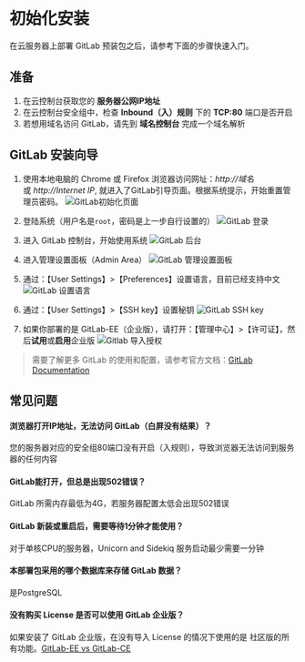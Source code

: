 # 初始化安装

在云服务器上部署 GitLab 预装包之后，请参考下面的步骤快速入门。

## 准备

1. 在云控制台获取您的 **服务器公网IP地址** 
2. 在云控制台安全组中，检查 **Inbound（入）规则** 下的 **TCP:80** 端口是否开启
3. 若想用域名访问 GitLab，请先到 **域名控制台** 完成一个域名解析

## GitLab 安装向导

1. 使用本地电脑的 Chrome 或 Firefox 浏览器访问网址：*http://域名* 或 *http://Internet IP*, 就进入了GitLab引导页面。根据系统提示，开始重置管理员密码。
   ![GitLab初始化页面](https://libs.websoft9.com/Websoft9/DocsPicture/zh/gitlab/gitlab-createpw-websoft9.png)

2. 登陆系统（用户名是`root`，密码是上一步自行设置的） 
   ![GitLab 登录](https://libs.websoft9.com/Websoft9/DocsPicture/zh/gitlab/gitlab-login-websoft9.png)

3. 进入 GitLab 控制台，开始使用系统 
   ![GitLab 后台](https://libs.websoft9.com/Websoft9/DocsPicture/zh/gitlab/gitlab-backend-websoft9.png)

4. 进入管理设置面板（Admin Area）
   ![GitLab 管理设置面板](https://libs.websoft9.com/Websoft9/DocsPicture/en/gitlab/gitlab-adminpanel-websoft9.png)

5. 通过：【User Settings】>【Preferences】设置语言，目前已经支持中文
   ![GitLab 设置语言](https://libs.websoft9.com/Websoft9/DocsPicture/en/gitlab/gitlab-setlanguage-websoft9.png)

6. 通过：【User Settings】>【SSH key】设置秘钥
   ![GitLab SSH key](https://libs.websoft9.com/Websoft9/DocsPicture/en/gitlab/gitlab-sshkey-websoft9.png)

7. 如果你部署的是 GitLab-EE（企业版），请打开：【管理中心】>【许可证】，然后**试用**或**启用**企业版
   ![Gitlab 导入授权](https://libs.websoft9.com/Websoft9/DocsPicture/zh/gitlab/gitlabee-license-websoft9.png)

> 需要了解更多 GitLab 的使用和配置，请参考官方文档：[GitLab Documentation](https://docs.gitlab.com/omnibus/README.html)

## 常见问题

#### 浏览器打开IP地址，无法访问 GitLab（白屏没有结果）？

您的服务器对应的安全组80端口没有开启（入规则），导致浏览器无法访问到服务器的任何内容

#### GitLab能打开，但总是出现502错误？

GitLab 所需内存最低为4G，若服务器配置太低会出现502错误

#### GitLab 新装或重启后，需要等待1分钟才能使用？

对于单核CPU的服务器，Unicorn and Sidekiq 服务启动最少需要一分钟

#### 本部署包采用的哪个数据库来存储 GitLab 数据？

是PostgreSQL

#### 没有购买 License 是否可以使用 GitLab 企业版？

如果安装了 GitLab 企业版，在没有导入 License 的情况下使用的是 社区版的所有功能。[GitLab-EE vs GitLab-CE](https://about.gitlab.com/install/ce-or-ee/)

